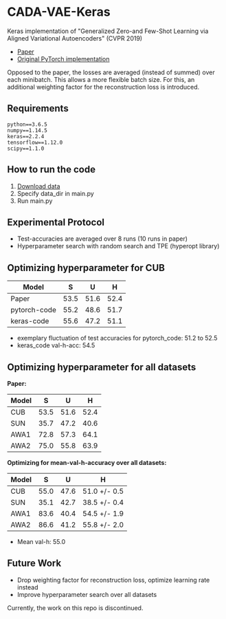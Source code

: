 # CADA-VAE-Keras

Keras implementation of "Generalized Zero-and Few-Shot Learning via Aligned Variational Autoencoders" (CVPR 2019)

- [Paper](https://arxiv.org/pdf/1812.01784.pdf)
- [Original PyTorch implementation](https://github.com/edgarschnfld/CADA-VAE-PyTorch)

Opposed to the paper, the losses are averaged (instead of summed) over each minibatch. This allows a more flexible batch size. For this, an additional weighting factor for the reconstruction loss is introduced.

## Requirements

```
python==3.6.5
numpy==1.14.5
keras==2.2.4
tensorflow==1.12.0
scipy==1.1.0
```


## How to run the code
1. [Download data](https://www.dropbox.com/sh/btoc495ytfbnbat/AAAaurkoKnnk0uV-swgF-gdSa?dl=0)
2. Specify data_dir in main.py
3. Run main.py

## Experimental Protocol

- Test-accuracies are averaged over 8 runs (10 runs in paper)
- Hyperparameter search with random search and TPE (hyperopt library)

## Optimizing hyperparameter for CUB

Model | S | U | H
--- | --- | --- | ---
Paper                   | 53.5 | 51.6 | 52.4
pytorch-code          | 55.2 | 48.6 | 51.7
keras-code | 55.6 | 47.2 | 51.1

- exemplary fluctuation of test accuracies for pytorch_code: 51.2 to 52.5
- keras_code val-h-acc: 54.5

## Optimizing hyperparameter for all datasets

**Paper:**

Model   | S | U | H
---     | --- | --- | ---
CUB     | 53.5 | 51.6 | 52.4
SUN     | 35.7 | 47.2 | 40.6
AWA1     | 72.8 | 57.3 | 64.1
AWA2     | 75.0 | 55.8 | 63.9


**Optimizing for mean-val-h-accuracy over all datasets:**

Model   | S | U | H
---     | --- | --- | ---
CUB     | 55.0 | 47.6 | 51.0 +/- 0.5
SUN     | 35.1 | 42.7 | 38.5 +/- 0.4
AWA1     | 83.6 | 40.4 | 54.5 +/- 1.9
AWA2     | 86.6 | 41.2 | 55.8 +/- 2.0

- Mean val-h: 55.0

## Future Work

- Drop weighting factor for reconstruction loss, optimize learning rate instead
- Improve hyperparameter search over all datasets

Currently, the work on this repo is discontinued.